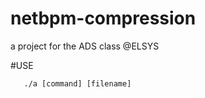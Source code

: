 # netbpm-compression
  a project for the ADS class @ELSYS

#USE
  ```gcc netbpm_compression.c
     ./a [command] [filename]
  ```
